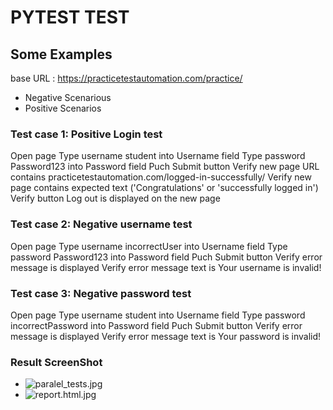 # PYTEST TEST
## Some Examples
base URL : https://practicetestautomation.com/practice/
- Negative Scenarious
- Positive Scenarios
  
### Test case 1: Positive Login test
  Open page
  Type username student into Username field
  Type password Password123 into Password field
  Puch Submit button
  Verify new page URL contains practicetestautomation.com/logged-in-successfully/
  Verify new page contains expected text ('Congratulations' or 'successfully logged in')
  Verify button Log out is displayed on the new page

### Test case 2: Negative username test
  Open page
  Type username incorrectUser into Username field
  Type password Password123 into Password field
  Puch Submit button
  Verify error message is displayed
  Verify error message text is Your username is invalid!
### Test case 3: Negative password test
  Open page
  Type username student into Username field
  Type password incorrectPassword into Password field
  Puch Submit button
  Verify error message is displayed
  Verify error message text is Your password is invalid!
### Result ScreenShot
- ![paralel_tests.jpg](..%2F..%2FDesktop%2Fparalel_tests.jpg)
- ![report.html.jpg](..%2F..%2FDesktop%2Freport.html.jpg)